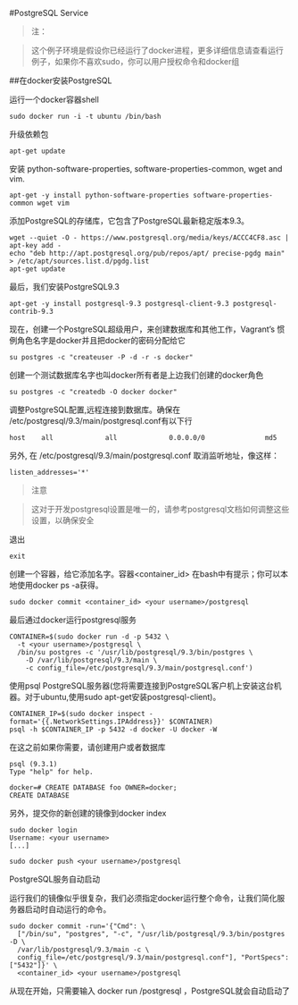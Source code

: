 #PostgreSQL Service

>注：

>这个例子环境是假设你已经运行了docker进程，更多详细信息请查看运行例子，如果你不喜欢sudo，你可以用户授权命令和docker组

##在docker安装PostgreSQL

运行一个docker容器shell

	sudo docker run -i -t ubuntu /bin/bash
	
升级依赖包

	apt-get update
	
安装 python-software-properties, software-properties-common, wget and vim.

	apt-get -y install python-software-properties software-properties-common wget vim
	
添加PostgreSQL的存储库，它包含了PostgreSQL最新稳定版本9.3。

	wget --quiet -O - https://www.postgresql.org/media/keys/ACCC4CF8.asc | apt-key add -
	echo "deb http://apt.postgresql.org/pub/repos/apt/ precise-pgdg main" > /etc/apt/sources.list.d/pgdg.list
	apt-get update

最后，我们安装PostgreSQL9.3

	apt-get -y install postgresql-9.3 postgresql-client-9.3 postgresql-contrib-9.3
	
现在，创建一个PostgreSQL超级用户，来创建数据库和其他工作，Vagrant’s 惯例角色名字是docker并且把docker的密码分配给它

	su postgres -c "createuser -P -d -r -s docker"
	
创建一个测试数据库名字也叫docker所有者是上边我们创建的docker角色

	su postgres -c "createdb -O docker docker"
	
调整PostgreSQL配置,远程连接到数据库。确保在 /etc/postgresql/9.3/main/postgresql.conf有以下行

	host    all             all             0.0.0.0/0               md5
	
另外, 在 /etc/postgresql/9.3/main/postgresql.conf 取消监听地址，像这样：

	listen_addresses='*'
	
>注意

>这对于开发postgresql设置是唯一的，请参考postgresql文档如何调整这些设置，以确保安全

退出
	
	exit
	
创建一个容器，给它添加名字。容器<container_id> 在bash中有提示；你可以本地使用docker ps -a获得。

	sudo docker commit <container_id> <your username>/postgresql
	
最后通过docker运行postgresql服务

	CONTAINER=$(sudo docker run -d -p 5432 \
	  -t <your username>/postgresql \
	  /bin/su postgres -c '/usr/lib/postgresql/9.3/bin/postgres \
	    -D /var/lib/postgresql/9.3/main \
	    -c config_file=/etc/postgresql/9.3/main/postgresql.conf')
	  
使用psql PostgreSQL服务器(您将需要连接到PostgreSQL客户机上安装这台机器。对于ubuntu,使用sudo apt-get安装postgresql-client)。

	CONTAINER_IP=$(sudo docker inspect -format='{{.NetworkSettings.IPAddress}}' $CONTAINER)
	psql -h $CONTAINER_IP -p 5432 -d docker -U docker -W
	
在这之前如果你需要，请创建用户或者数据库

	psql (9.3.1)
	Type "help" for help.
	
	docker=# CREATE DATABASE foo OWNER=docker;
	CREATE DATABASE
	
另外，提交你的新创建的镜像到docker index

	sudo docker login
	Username: <your username>
	[...]
	
	sudo docker push <your username>/postgresql
	
PostgreSQL服务自动启动

运行我们的镜像似乎很复杂，我们必须指定docker运行整个命令，让我们简化服务器启动时自动运行的命令。

	sudo docker commit -run='{"Cmd": \
	  ["/bin/su", "postgres", "-c", "/usr/lib/postgresql/9.3/bin/postgres -D \
	  /var/lib/postgresql/9.3/main -c \
	  config_file=/etc/postgresql/9.3/main/postgresql.conf"], "PortSpecs": ["5432"]}' \
	  <container_id> <your username>/postgresql
	  
从现在开始，只需要输入 docker run  <your username>/postgresql ，PostgreSQL就会自动启动了


